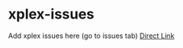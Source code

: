 # xplex-issues

Add xplex issues here (go to issues tab) [Direct Link](https://github.com/SpicyDragon95/xplex-issues/issues)
